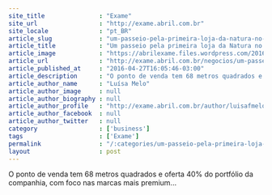 ```yaml
---
site_title               : "Exame"
site_url                 : "http://exame.abril.com.br"
site_locale              : "pt_BR"
article_slug             : "um-passeio-pela-primeira-loja-da-natura-no-shopping-morumbi"
article_title            : "Um passeio pela primeira loja da Natura no shopping Morumbi"
article_image            : "https://abrilexame.files.wordpress.com/2016/09/size_960_16_9_natura51.jpg?quality=70&strip=all&w=960"
article_url              : "http://exame.abril.com.br/negocios/um-passeio-pela-primeira-loja-da-natura-no-shopping-morumbi/"
article_published_at     : "2016-04-27T16:05:46-03:00"
article_description      : "O ponto de venda tem 68 metros quadrados e oferta 40% do portfólio da companhia, com foco nas marcas mais premium..."
article_author_name      : "Luísa Melo"
article_author_image     : null
article_author_biography : null
article_author_profile   : "http://exame.abril.com.br/author/luisafmelo/"
article_author_facebook  : null
article_author_twitter   : null
category                 : ['business']
tags                     : ['Exame']
permalink                : "/:categories/um-passeio-pela-primeira-loja-da-natura-no-shopping-morumbi/"
layout                   : post
---
```


O ponto de venda tem 68 metros quadrados e oferta 40% do portfólio da companhia, com foco nas marcas mais premium...
